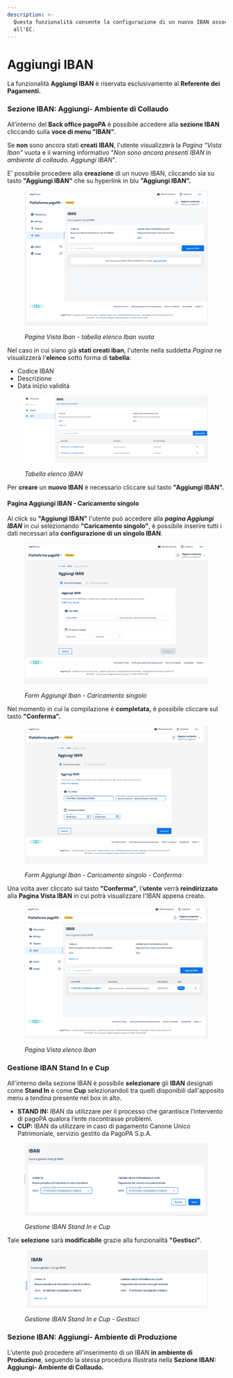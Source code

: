 ```yaml
---
description: >-
  Questa funzionalità consente la configurazione di un nuovo IBAN associato
  all'EC.
---
```


# Aggiungi IBAN

La funzionalità **Aggiungi IBAN** è riservata esclusivamente al **Referente dei Pagamenti.**

### **Sezione IBAN: Aggiungi- Ambiente di Collaudo**

All’interno del **Back office pagoPA** è possibile accedere alla **sezione IBAN** cliccando sulla **voce di menu "IBAN"**.

Se **non** sono ancora stati **creati IBAN**, l'utente visualizzerà la _Pagina "Vista Iban"_ vuota e il warning informativo "_Non sono ancora presenti IBAN in ambiente di collaudo. Aggiungi IBAN_".&#x20;

E' possibile procedere alla **creazione** di un nuovo IBAN, cliccando sia su tasto **"Aggiungi IBAN"** che su hyperlink in blu **"Aggiungi IBAN".**

<figure><img src="../../../.gitbook/assets/image (26).png" alt=""><figcaption><p><em>Pagina Vista Iban - tabella elenco Iban vuota</em></p></figcaption></figure>

Nel caso in cui siano già **stati creati iban**, l'utente nella suddetta _Pagina_ ne visualizzerà l'**elenco** sotto forma di **tabella**:

* Codice IBAN
* Descrizione
* Data inizio validità

<figure><img src="../../../.gitbook/assets/image (48).png" alt=""><figcaption><p><em>Tabella elenco IBAN</em></p></figcaption></figure>

Per **creare** un **nuovo IBAN** è necessario cliccare sul tasto  **"Aggiungi IBAN".**

#### **Pagina Aggiungi IBAN - Caricamento singolo**

Al click su **"Aggiungi IBAN"** l'utente può accedere alla _**pagina Aggiungi IBAN**_ in cui selezionando **"Caricamento singolo"**, è possibile inserire tutti i dati necessari alla **configurazione di un singolo IBAN**.

<figure><img src="../../../.gitbook/assets/image (27).png" alt=""><figcaption><p><em>Form Aggiungi Iban - Caricamento singolo</em></p></figcaption></figure>

&#x20;Nel momento in cui la compilazione è **completata,** è possibile cliccare sul tasto **"Conferma".**

<figure><img src="../../../.gitbook/assets/image (28).png" alt=""><figcaption><p><em>Form Aggiungi Iban - Caricamento singolo - Conferma</em></p></figcaption></figure>

Una volta aver cliccato sul tasto **"Conferma"**, l'**utente** verrà **reindirizzato** alla **Pagina Vista IBAN** in cui potrà visualizzare l'IBAN appena creato.&#x20;

<figure><img src="../../../.gitbook/assets/image (29).png" alt=""><figcaption><p><em>Pagina Vista elenco Iban</em></p></figcaption></figure>

### **Gestione IBAN Stand In e Cup**

All'interno della sezione IBAN è possibile **selezionare** gli **IBAN** designati come **Stand In** e come **Cup** selezionandoli tra quelli disponibili dall'apposito menu a tendina presente nel box in alto.

* **STAND IN:** IBAN da utilizzare per il processo che garantisce l’intervento di pagoPA qualora l’ente riscontrasse problemi.
* **CUP:** IBAN da utilizzare in caso di pagamento Canone Unico Patrimoniale, servizio gestito da PagoPA S.p.A.

<figure><img src="../../../.gitbook/assets/image (6) (1).png" alt=""><figcaption><p><em>Gestione IBAN Stand In e Cup</em></p></figcaption></figure>

Tale **selezione** sarà **modificabile** grazie alla funzionalità **"Gestisci"**.

<figure><img src="../../../.gitbook/assets/image (7) (1).png" alt=""><figcaption><p><em>Gestione IBAN Stand In e Cup - Gestisci</em></p></figcaption></figure>

### **Sezione IBAN: Aggiungi- Ambiente di Produzione**

L'utente può procedere all'inserimento di un IBAN **in ambiente di Produzione**, seguendo la stessa procedura illustrata nella **Sezione IBAN: Aggiungi- Ambiente di Collaudo.**





